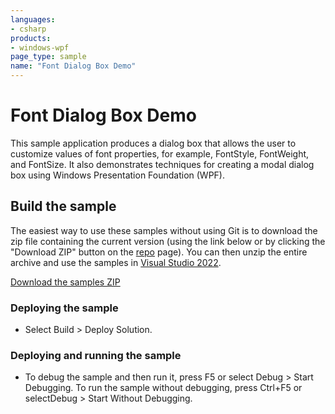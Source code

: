 ```yaml
---
languages:
- csharp
products:
- windows-wpf
page_type: sample
name: "Font Dialog Box Demo"
---
```

# Font Dialog Box Demo
This sample application produces a dialog box that allows the user to customize values of font properties, for example, FontStyle, FontWeight, and FontSize. It also demonstrates techniques for creating a modal dialog box using Windows Presentation Foundation (WPF).

## Build the sample
The easiest way to use these samples without using Git is to download the zip file containing the current version (using the link below or by clicking the "Download ZIP" button on the [repo](https://github.com/microsoft/WPF-Samples?tab=readme-ov-file) page). You can then unzip the entire archive and use the samples in [Visual Studio 2022](https://www.visualstudio.com/wpf-vs).

[Download the samples ZIP](../../archive/main.zip)

### Deploying the sample
- Select Build > Deploy Solution. 

### Deploying and running the sample
- To debug the sample and then run it, press F5 or select Debug >  Start Debugging. To run the sample without debugging, press Ctrl+F5 or selectDebug > Start Without Debugging. 



